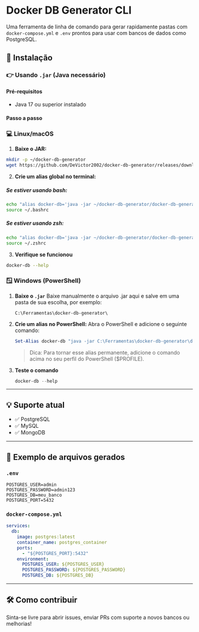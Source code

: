 # Docker DB Generator CLI

Uma ferramenta de linha de comando para gerar rapidamente pastas com `docker-compose.yml` e `.env` prontos para usar com bancos de dados como PostgreSQL.

## 🔧 Instalação

### 👉 Usando `.jar` (Java necessário)

#### Pré-requisitos

- Java 17 ou superior instalado

#### Passo a passo

### 💻 Linux/macOS

1. **Baixe o JAR:**

```bash
mkdir -p ~/docker-db-generator
wget https://github.com/DeVictor2002/docker-db-generator/releases/download/v1.0.1/docker-db-generator.jar -P ~/docker-db-generator/
```
2. **Crie um alias global no terminal:**
  ##### Se estiver usando bash:
```bash
echo "alias docker-db='java -jar ~/docker-db-generator/docker-db-generator.jar'" >> ~/.bashrc
source ~/.bashrc
```
  ##### Se estiver usando zsh:
```zsh
echo "alias docker-db='java -jar ~/docker-db-generator/docker-db-generator.jar'" >> ~/.zshrc
source ~/.zshrc
```
3. **Verifique se funcionou**
```bash
docker-db --help
```

### 🪟 Windows (PowerShell)
1. **Baixe o `.jar`**
  Baixe manualmente o arquivo .jar aqui e salve em uma pasta de sua escolha, por exemplo:
    ```
    C:\Ferramentas\docker-db-generator\
    ```
2. **Crie um alias no PowerShell:**
   Abra o PowerShell e adicione o seguinte comando:
   ```powershell
   Set-Alias docker-db "java -jar C:\Ferramentas\docker-db-generator\docker-db-generator.jar"
   ```
   > Dica: Para tornar esse alias permanente, adicione o comando acima no seu perfil do PowerShell ($PROFILE).
3. **Teste o comando**
   ```powershell
   docker-db --help
   ```
---
## 💡 Suporte atual
- ✅ PostgreSQL
- ✅ MySQL
- ✅ MongoDB
---
## 📝 Exemplo de arquivos gerados
### `.env`
```env
POSTGRES_USER=admin
POSTGRES_PASSWORD=admin123
POSTGRES_DB=meu_banco
POSTGRES_PORT=5432
```
### `docker-compose.yml`
```yaml
services:
  db:
    image: postgres:latest
    container_name: postgres_container
    ports:
      - "${POSTGRES_PORT}:5432"
    environment:
      POSTGRES_USER: ${POSTGRES_USER}
      POSTGRES_PASSWORD: ${POSTGRES_PASSWORD}
      POSTGRES_DB: ${POSTGRES_DB}
```
---
## 🛠 Como contribuir
Sinta-se livre para abrir issues, enviar PRs com suporte a novos bancos ou melhorias!
